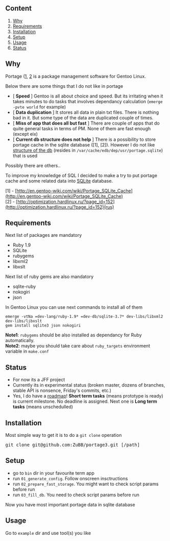 Content
-------

1. <a href="#why">Why</a>
2. <a href="#requirements">Requirements</a>
3. <a href="#installation">Installation</a>
4. <a href="#setup">Setup</a>
5. <a href="#usage">Usage</a>
6. <a href="#status">Status</a>

Why
---

Portage ([1](http://www.gentoo.org/doc/en/handbook/handbook-x86.xml?part=2&chap=1), [2](http://en.wikipedia.org/wiki/Portage_(software\))) is a package management software for Gentoo Linux.

Below there are some things that I do not like in portage

* [ **Speed** ] Gentoo is all about choice and speed. But its irritating when it takes minutes to do tasks that involves dependancy calculation (`emerge -pvte world` for example)
* [ **Data duplication** ] It stores all data in plain txt files. There is nothing bad in it. But some type of the data are duplicated couple of times.
* [ **Miss of app that does all but fast** ] There are couple of apps that do quite general tasks in terms of PM. None of them are fast enough (except eix)
* [ **Current db structure does not help** ] There is a possibility to store portage cache in the sqlite database ([1], [2]). However I do not like [structure of the db](https://gist.github.com/4362786) (resides in `/var/cache/edb/dep/usr/portage.sqlite`) that is used

Possibly there are others..

To improve my knowledge of SQL I decided to make a try to put portage cache and some related data into [SQLite](http://en.wikipedia.org/wiki/SQLite) database.

[1] - [http://en.gentoo-wiki.com/wiki/Portage_SQLite_Cache](http://en.gentoo-wiki.com/wiki/Portage_SQLite_Cache)<br>
[2] - [http://optimization.hardlinux.ru/?page_id=152](http://optimization.hardlinux.ru/?page_id=152)(rus)

Requirements
-----

Next list of packages are mandatory
* Ruby 1.9
* SQLite
* rubygems
* libxml2
* libxslt

Next list of ruby gems are also mandatory
* sqlite-ruby
* nokogiri
* json

In Gentoo Linux you can use next commands to install all of them

```
emerge -vtNa =dev-lang/ruby-1.9* =dev-db/sqlite-3.7* dev-libs/libxml2 dev-libs/libxslt
gem install sqlite3 json nokogiri
```

**Note1**: `rubygems` should be also installed as dependancy for Ruby automatically.<br>
**Note2**: maybe you should take care about `ruby_targets` environment variable in `make.conf`

Status
-------

* For now its a JFF project
* Currently its in experimental status (broken master, dozens of branches, stable API is nonsence, Friday's commits, etc.)
* Yes, I do have a [roadmap](https://github.com/ZuBB/portage3/blob/master/issues.md)! **Short term tasks** (means prototype is ready) is current milestone. No deadline is assigned. Next one is **Long term tasks** (means unschedulled)

Installation
-----------

Most simple way to get it is to do a `git clone` operation
<pre>
git clone git@github.com:ZuBB/portage3.git [/path]
</pre>

Setup
-------

* go to `bin` dir in your favourite term app
* run `01_generate_config`. Follow onscreen insctructions
* run `02_prepare_fast_storage`. You might want to check script params before run
* run `03_fill_db`. You need to check script params before run

Now you have most important portage data in sqlite database

Usage
-------

Go to `example` dir and use tool(s) you like

